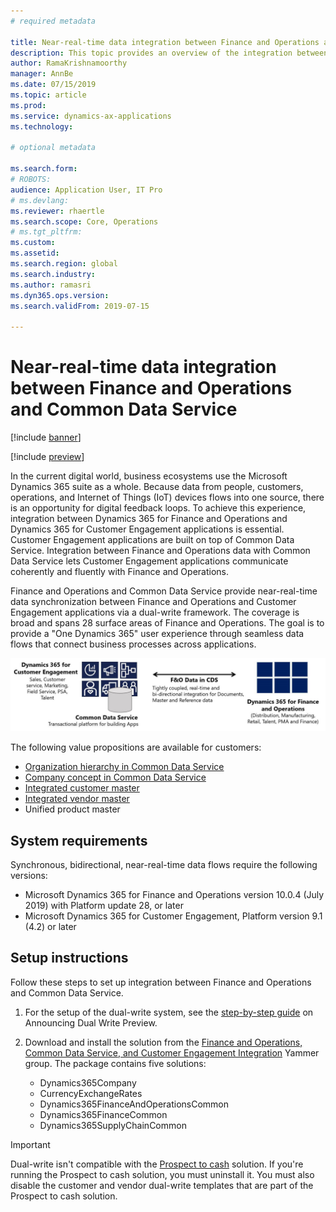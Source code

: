 ```yaml
---
# required metadata

title: Near-real-time data integration between Finance and Operations and Common Data Service
description: This topic provides an overview of the integration between Microsoft Dynamics 365 for Finance and Operations and Common Data Service.
author: RamaKrishnamoorthy 
manager: AnnBe
ms.date: 07/15/2019
ms.topic: article
ms.prod: 
ms.service: dynamics-ax-applications
ms.technology: 

# optional metadata

ms.search.form: 
# ROBOTS: 
audience: Application User, IT Pro
# ms.devlang: 
ms.reviewer: rhaertle
ms.search.scope: Core, Operations
# ms.tgt_pltfrm: 
ms.custom: 
ms.assetid: 
ms.search.region: global
ms.search.industry: 
ms.author: ramasri
ms.dyn365.ops.version: 
ms.search.validFrom: 2019-07-15

---
```


# Near-real-time data integration between Finance and Operations and Common Data Service

[!include [banner](../includes/banner.md)]

[!include [preview](../includes/preview-banner.md)]

In the current digital world, business ecosystems use the Microsoft Dynamics 365 suite as a whole. Because data from people, customers, operations, and Internet of Things (IoT) devices flows into one source, there is an opportunity for digital feedback loops. To achieve this experience, integration between Dynamics 365 for Finance and Operations and Dynamics 365 for Customer Engagement applications is essential. Customer Engagement applications are built on top of Common Data Service. Integration between Finance and Operations data with Common Data Service lets Customer Engagement applications communicate coherently and fluently with Finance and Operations.

Finance and Operations and Common Data Service provide near-real-time data synchronization between Finance and Operations and Customer Engagement applications via a dual-write framework. The coverage is broad and spans 28 surface areas of Finance and Operations. The goal is to provide a "One Dynamics 365" user experience through seamless data flows that connect business processes across applications.

![Architecture overview diagram](media/dual-write-overview.jpg)

The following value propositions are available for customers:

+ [Organization hierarchy in Common Data Service](dual-write-organization.md)
+ [Company concept in Common Data Service](dual-write-company.md)
+ [Integrated customer master](dual-write-customer.md)
+ [Integrated vendor master](dual-write-vendor.md)
+ Unified product master

## System requirements

Synchronous, bidirectional, near-real-time data flows require the following versions:

+ Microsoft Dynamics 365 for Finance and Operations version 10.0.4 (July 2019) with Platform update 28, or later
+ Microsoft Dynamics 365 for Customer Engagement, Platform version 9.1 (4.2) or later

## Setup instructions

Follow these steps to set up integration between Finance and Operations and Common Data Service.
	
1. For the setup of the dual-write system, see the [step-by-step guide](https://aka.ms/dualwrite-docs) on Announcing Dual Write Preview.
2. Download and install the solution from the [Finance and Operations, Common Data Service, and Customer Engagement Integration](https://www.yammer.com/dynamicsaxfeedbackprograms/#/threads/inGroup?type=in_group&feedId=66052096) Yammer group. The package contains five solutions:

    + Dynamics365Company
    + CurrencyExchangeRates
    + Dynamics365FinanceAndOperationsCommon
    + Dynamics365FinanceCommon
    + Dynamics365SupplyChainCommon

> [!IMPORTANT]
> Dual-write isn't compatible with the [Prospect to cash](https://docs.microsoft.com/dynamics365/unified-operations/supply-chain/sales-marketing/accounts-template-mapping-direct) solution. If you're running the Prospect to cash solution, you must uninstall it. You must also disable the customer and vendor dual-write templates that are part of the Prospect to cash solution.
